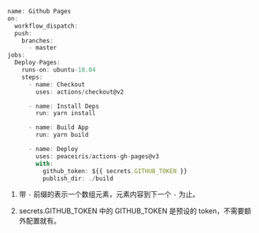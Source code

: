 ```ts
name: Github Pages
on:
  workflow_dispatch:
  push:
    branches:
      - master
jobs:
  Deploy-Pages:
    runs-on: ubuntu-18.04
    steps:
      - name: Checkout
        uses: actions/checkout@v2

      - name: Install Deps
        run: yarn install

      - name: Build App
        run: yarn build

      - name: Deploy
        uses: peaceiris/actions-gh-pages@v3
        with:
          github_token: ${{ secrets.GITHUB_TOKEN }}
          publish_dir: ./build

```

1. 带 `-` 前缀的表示一个数组元素，元素内容到下一个 `-` 为止。

2. secrets.GITHUB_TOKEN 中的 GITHUB_TOKEN 是预设的 token，不需要额外配置就有。
